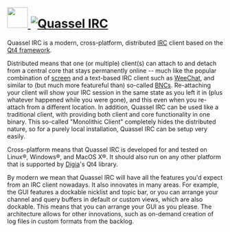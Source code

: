# [<img src="https://cdn.rawgit.com/AdmiringWorm/chocolatey-packages/666991132c85cfd09e577d6caadd5a6256921012/icons/quassel.png" height="48" width="48" /> ![Quassel IRC](https://img.shields.io/chocolatey/v/quassel.svg?label=Quassel%20IRC&style=for-the-badge)](https://chocolatey.org/packages/quassel)

Quassel IRC is a modern, cross-platform, distributed [IRC][irc] client based on the [Qt4 framework][qt4].

Distributed means that one (or multiple) client(s) can attach to and detach from a central core that stays permanently online -- much like the popular combination of [screen][] and a text-based IRC client such as [WeeChat][weechat], and similar to (but much more featureful than) so-called [BNCs][bncs]. Re-attaching your client will show your IRC session in the same state as you left it in (plus whatever happened while you were gone), and this even when you re-attach from a different location. In addition, Quassel IRC can be used like a traditional client, with providing both client and core functionality in one binary. This so-called "Monolithic Client" completely hides the distributed nature, so for a purely local installation, Quassel IRC can be setup very easily.

Cross-platform means that Quassel IRC is developed for and tested on Linux®, Windows®, and MacOS X®. It should also run on any other platform that is supported by [Digia][digia]'s Qt4 library.

By modern we mean that Quassel IRC will have all the features you'd expect from an IRC client nowadays. It also innovates in many areas. For example, the GUI features a dockable nicklist and topic bar, or you can arrange your channel and query buffers in default or custom views, which are also dockable. This means that you can arrange your GUI as you please. The architecture allows for other innovations, such as on-demand creation of log files in custom formats from the backlog.

[irc]: http://en.wikipedia.org/wiki/IRC
[qt4]: http://www.trolltech.com/products/qt
[screen]: http://en.wikipedia.org/wiki/GNU_Screen
[weechat]: http://weechat.flashtux.org/
[bncs]: http://en.wikipedia.org/wiki/Bouncer_(networking)
[digia]: http://qt.digia.com/
